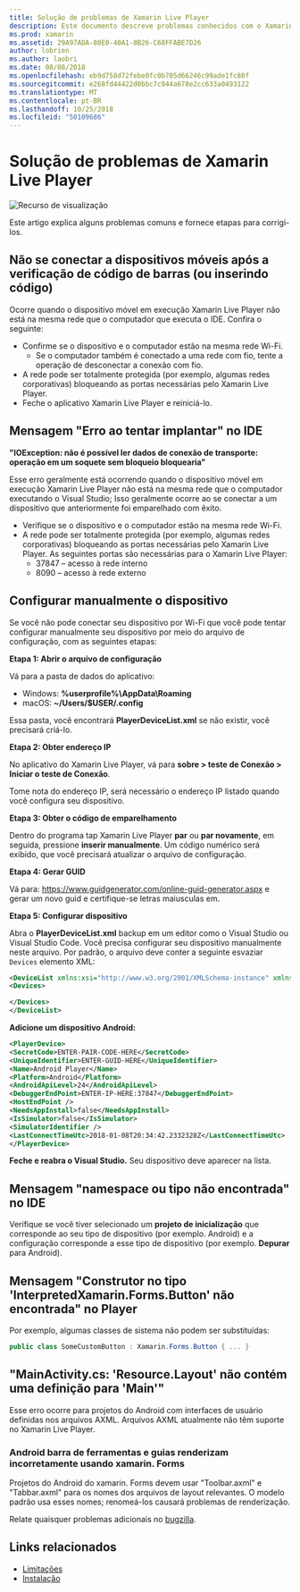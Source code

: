 ```yaml
---
title: Solução de problemas de Xamarin Live Player
description: Este documento descreve problemas conhecidos com o Xamarin Live Player e possíveis correções. Ele aborda problemas de conexão, problemas de configuração e muito mais.
ms.prod: xamarin
ms.assetid: 29A97ADA-80E0-40A1-8B26-C68FFABE7D26
author: lobrien
ms.author: laobri
ms.date: 08/08/2018
ms.openlocfilehash: eb9d758d72febe0fc0b705d66246c99ade1fc80f
ms.sourcegitcommit: e268fd44422d0bbc7c944a678e2cc633a0493122
ms.translationtype: MT
ms.contentlocale: pt-BR
ms.lasthandoff: 10/25/2018
ms.locfileid: "50109686"
---
```

# <a name="troubleshooting-xamarin-live-player"></a>Solução de problemas de Xamarin Live Player

![Recurso de visualização](~/media/shared/preview.png)

Este artigo explica alguns problemas comuns e fornece etapas para corrigi-los.

## <a name="mobile-device-does-not-connect-after-scanning-barcode-or-entering-code"></a>Não se conectar a dispositivos móveis após a verificação de código de barras (ou inserindo código)

Ocorre quando o dispositivo móvel em execução Xamarin Live Player não está na mesma rede que o computador que executa o IDE. Confira o seguinte:

- Confirme se o dispositivo e o computador estão na mesma rede Wi-Fi.
  - Se o computador também é conectado a uma rede com fio, tente a operação de desconectar a conexão com fio.
- A rede pode ser totalmente protegida (por exemplo, algumas redes corporativas) bloqueando as portas necessárias pelo Xamarin Live Player.
- Feche o aplicativo Xamarin Live Player e reiniciá-lo.

## <a name="error-while-trying-to-deploy-message-in-ide"></a>Mensagem "Erro ao tentar implantar" no IDE

**"IOException: não é possível ler dados de conexão de transporte: operação em um soquete sem bloqueio bloquearia"**

Esse erro geralmente está ocorrendo quando o dispositivo móvel em execução Xamarin Live Player não está na mesma rede que o computador executando o Visual Studio; Isso geralmente ocorre ao se conectar a um dispositivo que anteriormente foi emparelhado com êxito.

* Verifique se o dispositivo e o computador estão na mesma rede Wi-Fi.
* A rede pode ser totalmente protegida (por exemplo, algumas redes corporativas) bloqueando as portas necessárias pelo Xamarin Live Player. As seguintes portas são necessárias para o Xamarin Live Player:
  * 37847 – acesso à rede interno 
  * 8090 – acesso à rede externo

## <a name="manually-configure-device"></a>Configurar manualmente o dispositivo

Se você não pode conectar seu dispositivo por Wi-Fi que você pode tentar configurar manualmente seu dispositivo por meio do arquivo de configuração, com as seguintes etapas:

**Etapa 1: Abrir o arquivo de configuração**

Vá para a pasta de dados do aplicativo:

* Windows: **%userprofile%\AppData\Roaming**
* macOS: **~/Users/$USER/.config**

Essa pasta, você encontrará **PlayerDeviceList.xml** se não existir, você precisará criá-lo.

**Etapa 2: Obter endereço IP**

No aplicativo do Xamarin Live Player, vá para **sobre > teste de Conexão > Iniciar o teste de Conexão**.

Tome nota do endereço IP, será necessário o endereço IP listado quando você configura seu dispositivo.

**Etapa 3: Obter o código de emparelhamento**

Dentro do programa tap Xamarin Live Player **par** ou **par novamente**, em seguida, pressione **inserir manualmente**. Um código numérico será exibido, que você precisará atualizar o arquivo de configuração.

**Etapa 4: Gerar GUID**

Vá para: https://www.guidgenerator.com/online-guid-generator.aspx e gerar um novo guid e certifique-se letras maiusculas em.

**Etapa 5: Configurar dispositivo**

Abra o **PlayerDeviceList.xml** backup em um editor como o Visual Studio ou Visual Studio Code. Você precisa configurar seu dispositivo manualmente neste arquivo. Por padrão, o arquivo deve conter a seguinte esvaziar `Devices` elemento XML:

```xml
<DeviceList xmlns:xsi="http://www.w3.org/2001/XMLSchema-instance" xmlns:xsd="http://www.w3.org/2001/XMLSchema">
<Devices>

</Devices>
</DeviceList>
```

**Adicione um dispositivo Android:**

```xml
<PlayerDevice>
<SecretCode>ENTER-PAIR-CODE-HERE</SecretCode>
<UniqueIdentifier>ENTER-GUID-HERE</UniqueIdentifier>
<Name>Android Player</Name>
<Platform>Android</Platform>
<AndroidApiLevel>24</AndroidApiLevel>
<DebuggerEndPoint>ENTER-IP-HERE:37847</DebuggerEndPoint>
<HostEndPoint />
<NeedsAppInstall>false</NeedsAppInstall>
<IsSimulator>false</IsSimulator>
<SimulatorIdentifier />
<LastConnectTimeUtc>2018-01-08T20:34:42.2332328Z</LastConnectTimeUtc>
</PlayerDevice>
```

**Feche e reabra o Visual Studio.** Seu dispositivo deve aparecer na lista.

## <a name="type-or-namespace-cannot-be-found-message-in-ide"></a>Mensagem "namespace ou tipo não encontrada" no IDE

Verifique se você tiver selecionado um **projeto de inicialização** que corresponde ao seu tipo de dispositivo (por exemplo. Android) e a configuração corresponde a esse tipo de dispositivo (por exemplo. **Depurar** para Android).

## <a name="constructor-on-type-interpretedxamarinformsbutton-not-found-message-in-player"></a>Mensagem "Construtor no tipo 'InterpretedXamarin.Forms.Button' não encontrada" no Player

Por exemplo, algumas classes de sistema não podem ser substituídas:

```csharp
public class SomeCustomButton : Xamarin.Forms.Button { ... }
```

## <a name="mainactivitycs-resourcelayout-does-not-contain-a-definition-for-main"></a>"MainActivity.cs: 'Resource.Layout' não contém uma definição para 'Main'"

Esse erro ocorre para projetos do Android com interfaces de usuário definidas nos arquivos AXML.
Arquivos AXML atualmente não têm suporte no Xamarin Live Player.

### <a name="android-toolbar-and-tabs-render-incorrectly-using-xamarinforms"></a>Android barra de ferramentas e guias renderizam incorretamente usando xamarin. Forms

Projetos do Android do xamarin. Forms devem usar "Toolbar.axml" e "Tabbar.axml" para os nomes dos arquivos de layout relevantes. O modelo padrão usa esses nomes; renomeá-los causará problemas de renderização.

Relate quaisquer problemas adicionais no [bugzilla](https://aka.ms/live-player-report-issue).

## <a name="related-links"></a>Links relacionados

- [Limitações](~/tools/live-player/limitations.md)
- [Instalação](~/tools/live-player/install.md)

